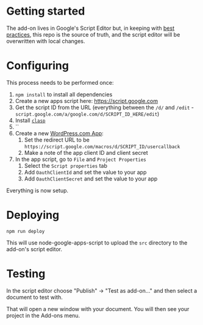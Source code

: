 # Getting started

The add-on lives in Google's Script Editor but, in keeping with [best practices](https://developers.googleblog.com/2015/12/advanced-development-process-with-apps.html),
this repo is the source of truth, and the script editor will be overwritten with
local changes.

# Configuring

This process needs to be performed once:

1. `npm install` to install all dependencies
5. Create a new apps script here: https://script.google.com
6. Get the script ID from the URL (everything between the `/d/` and `/edit` - `script.google.com/a/google.com/d/SCRIPT_ID_HERE/edit`)
2. Install [`clasp`](https://developers.google.com/apps-script/guides/clasp)
7. ``
8. Create a new [WordPress.com App](https://developer.wordpress.com/apps/new/):
    1. Set the redirect URL to be `https://script.google.com/macros/d/SCRIPT_ID/usercallback`
    2. Make a note of the app client ID and client secret
9. In the app script, go to `File` and `Project Properties`
    1. Select the `Script properties` tab
    2. Add `OauthClientId` and set the value to your app
    3. Add `OauthClientSecret` and set the value to your app

Everything is now setup.

# Deploying

`npm run deploy`

This will use node-google-apps-script to upload the `src` directory to the
add-on's script editor.

# Testing

In the script editor choose "Publish" → "Test as add-on…" and then select a
document to test with.

That will open a new window with your document. You will then see your project
in the Add-ons menu.
